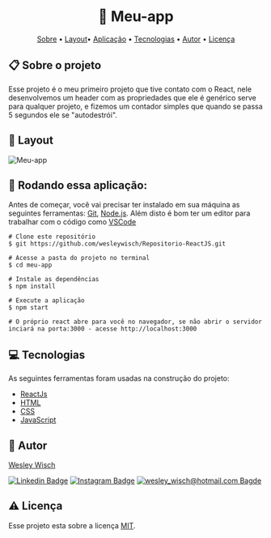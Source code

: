 <h1  align="center"> 🚀 Meu-app</h1>

<p  align="center"> <a  href="#sobre">Sobre</a> • <a  href="#layout">Layout</a>• <a  href="#aplicacao">Aplicação</a> • <a  href="#techs">Tecnologias</a> • <a  href="#autor">Autor</a> • <a  href="#licenca">Licença</a> </p>


<h2  id="sobre"> 📋 Sobre o projeto</h2>

Esse projeto é o meu primeiro projeto que tive contato com o React, nele desenvolvemos um header com as propriedades que ele é genérico serve para qualquer projeto, e fizemos um contador simples que quando se passa 5 segundos ele se "autodestrói".


<h2  id="layout"> 🎨 Layout </h2>

![Meu-app](https://user-images.githubusercontent.com/79159487/122596451-e34a2d00-d037-11eb-9311-c76f281f022f.gif)



<h2 id="aplicacao"> 🎲  Rodando essa aplicação: </h2>

Antes de começar, você vai precisar ter instalado em sua máquina as seguintes ferramentas:  [Git](https://git-scm.com/),  [Node.js](https://nodejs.org/en/). Além disto é bom ter um editor para trabalhar com o código como  [VSCode](https://code.visualstudio.com/)

```
# Clone este repositório
$ git https://github.com/wesleywisch/Repositorio-ReactJS.git

# Acesse a pasta do projeto no terminal
$ cd meu-app

# Instale as dependências
$ npm install

# Execute a aplicação
$ npm start

# O próprio react abre para você no navegador, se não abrir o servidor inciará na porta:3000 - acesse http://localhost:3000
```


<h2  id="techs"> 💻 Tecnologias</h2>

As seguintes ferramentas foram usadas na construção do projeto:

- [ReactJs]()
- [HTML]()
- [CSS]()
- [JavaScript]()

<h2  id="autor"> 🦸 Autor</h2>

[Wesley Wisch](https://www.linkedin.com/in/wesley-wisch)

[![Linkedin Badge](https://img.shields.io/badge/-LinkedIn-blue?style=flat-square-border&logo=Linkedin&logoColor=white&link=https://www.linkedin.com/in/wesley-wisch/)](https://www.linkedin.com/in/wesley-wisch) [![Instagram Badge](https://img.shields.io/badge/-Instagram-CC0000?style=flat-square-border&logo=Instagram&logoColor=white&link=https://www.instagram.com/wesley_wisch/)](https://www.instagram.com/wesley_wisch/) [![wesley_wisch@hotmail.com Bagde](https://img.shields.io/badge/wesley_wisch-2e7eea?style=flat-square-border&logo=microsoft-outlook&logoColor=white)](mailto:wesley_wisch@hotmail.com)

<h2  id="licenca"> ⚠️ Licença</h2>

Esse projeto esta sobre a licença [MIT](https://github.com/wesleywisch/Repositorio-ReactJS/blob/main/LICENSE).